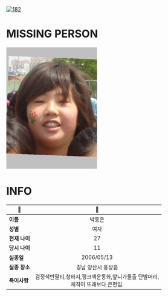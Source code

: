 [![182](https://img.shields.io/badge/%EC%8B%A4%EC%A2%85%EC%8B%A0%EA%B3%A0%EB%8A%94%20%EA%B5%AD%EB%B2%88%EC%97%86%EC%9D%B4-182-blue)](http://safe182.go.kr/index.do)

# MISSING PERSON

<img src="./missing_person.jpg">

# INFO

|🔑|💎|
|--|:--:|
|**이름**|박동은|
|**성별**|여자|
|**현재 나이**|27|
|**당시 나이**|11|
|**실종일**|2006/05/13|
|**실종 장소**|경남 양산시 웅상읍 |
|**특이사항**|검정색반팔티,청바지,핑크색운동화,앞니가돌출  단발머리,</br>체격이 또래보다 큰편임.|
